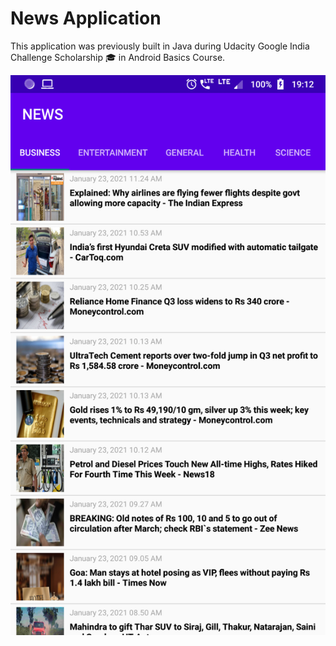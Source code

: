 # News Application
This application was previously built in Java during Udacity Google India Challenge Scholarship 🎓 in Android Basics Course.

![](screenshot.png)
